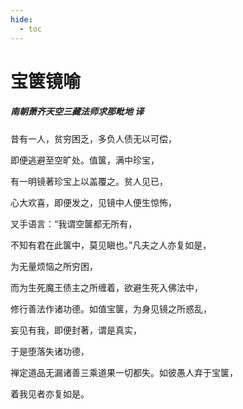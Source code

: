 ```yaml
---
hide:
  - toc
---
```


# **宝箧镜喻**

##### 南朝萧齐天空三藏法师求那毗地 译

昔有一人，贫穷困乏，多负人债无以可偿，

即便逃避至空旷处。值箧，满中珍宝，

有一明镜著珍宝上以盖覆之。贫人见已，

心大欢喜，即便发之，见镜中人便生惊怖，

叉手语言：“我谓空箧都无所有，

不知有君在此箧中，莫见瞋也。”凡夫之人亦复如是，

为无量烦恼之所穷困，

而为生死魔王债主之所缠着，欲避生死入佛法中，

修行善法作诸功德。如值宝箧，为身见镜之所惑乱，

妄见有我，即便封著，谓是真实，

于是堕落失诸功德，

禅定道品无漏诸善三乘道果一切都失。如彼愚人弃于宝箧，

着我见者亦复如是。